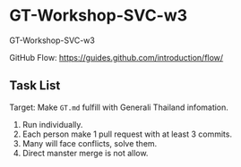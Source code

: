 # GT-Workshop-SVC-w3

GT-Workshop-SVC-w3

GitHub Flow: <https://guides.github.com/introduction/flow/>

## Task List

Target: Make `GT.md` fulfill with Generali Thailand infomation.

1. Run individually.
2. Each person make 1 pull request with at least 3 commits.
3. Many will face conflicts, solve them.
4. Direct manster merge is not allow.
